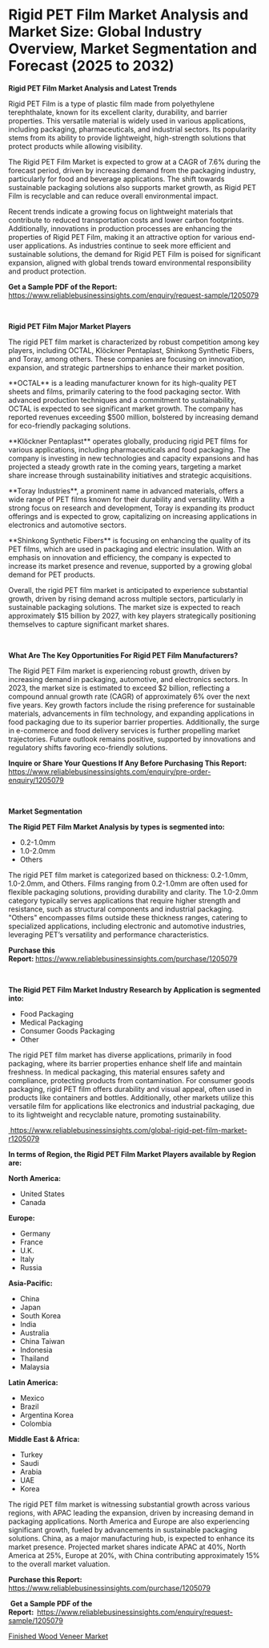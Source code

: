 <p><h1>Rigid PET Film Market Analysis and Market Size: Global Industry Overview, Market Segmentation and Forecast (2025 to 2032)</h1></p><p><strong>Rigid PET Film Market Analysis and Latest Trends</strong></p>
<p><p>Rigid PET Film is a type of plastic film made from polyethylene terephthalate, known for its excellent clarity, durability, and barrier properties. This versatile material is widely used in various applications, including packaging, pharmaceuticals, and industrial sectors. Its popularity stems from its ability to provide lightweight, high-strength solutions that protect products while allowing visibility.</p><p>The Rigid PET Film Market is expected to grow at a CAGR of 7.6% during the forecast period, driven by increasing demand from the packaging industry, particularly for food and beverage applications. The shift towards sustainable packaging solutions also supports market growth, as Rigid PET Film is recyclable and can reduce overall environmental impact. </p><p>Recent trends indicate a growing focus on lightweight materials that contribute to reduced transportation costs and lower carbon footprints. Additionally, innovations in production processes are enhancing the properties of Rigid PET Film, making it an attractive option for various end-user applications. As industries continue to seek more efficient and sustainable solutions, the demand for Rigid PET Film is poised for significant expansion, aligned with global trends toward environmental responsibility and product protection.</p></p>
<p><strong>Get a Sample PDF of the Report:&nbsp;</strong> <a href="https://www.reliablebusinessinsights.com/enquiry/request-sample/1205079?utm_campaign=3298&utm_medium=2&utm_source=Github&utm_content=ia&utm_term=01042025&utm_id=rigid-pet-film">https://www.reliablebusinessinsights.com/enquiry/request-sample/1205079</a></p>
<p>&nbsp;</p>
<p><strong>Rigid PET Film Major Market Players</strong></p>
<p><p>The rigid PET film market is characterized by robust competition among key players, including OCTAL, Klöckner Pentaplast, Shinkong Synthetic Fibers, and Toray, among others. These companies are focusing on innovation, expansion, and strategic partnerships to enhance their market position.</p><p>**OCTAL** is a leading manufacturer known for its high-quality PET sheets and films, primarily catering to the food packaging sector. With advanced production techniques and a commitment to sustainability, OCTAL is expected to see significant market growth. The company has reported revenues exceeding $500 million, bolstered by increasing demand for eco-friendly packaging solutions.</p><p>**Klöckner Pentaplast** operates globally, producing rigid PET films for various applications, including pharmaceuticals and food packaging. The company is investing in new technologies and capacity expansions and has projected a steady growth rate in the coming years, targeting a market share increase through sustainability initiatives and strategic acquisitions.</p><p>**Toray Industries**, a prominent name in advanced materials, offers a wide range of PET films known for their durability and versatility. With a strong focus on research and development, Toray is expanding its product offerings and is expected to grow, capitalizing on increasing applications in electronics and automotive sectors.</p><p>**Shinkong Synthetic Fibers** is focusing on enhancing the quality of its PET films, which are used in packaging and electric insulation. With an emphasis on innovation and efficiency, the company is expected to increase its market presence and revenue, supported by a growing global demand for PET products.</p><p>Overall, the rigid PET film market is anticipated to experience substantial growth, driven by rising demand across multiple sectors, particularly in sustainable packaging solutions. The market size is expected to reach approximately $15 billion by 2027, with key players strategically positioning themselves to capture significant market shares.</p></p>
<p>&nbsp;</p>
<p><strong>What Are The Key Opportunities For Rigid PET Film Manufacturers?</strong></p>
<p><p>The Rigid PET Film market is experiencing robust growth, driven by increasing demand in packaging, automotive, and electronics sectors. In 2023, the market size is estimated to exceed $2 billion, reflecting a compound annual growth rate (CAGR) of approximately 6% over the next five years. Key growth factors include the rising preference for sustainable materials, advancements in film technology, and expanding applications in food packaging due to its superior barrier properties. Additionally, the surge in e-commerce and food delivery services is further propelling market trajectories. Future outlook remains positive, supported by innovations and regulatory shifts favoring eco-friendly solutions.</p></p>
<p><strong>Inquire or Share Your Questions If Any Before Purchasing This Report:</strong> <a href="https://www.reliablebusinessinsights.com/enquiry/pre-order-enquiry/1205079?utm_campaign=3298&utm_medium=2&utm_source=Github&utm_content=ia&utm_term=01042025&utm_id=rigid-pet-film">https://www.reliablebusinessinsights.com/enquiry/pre-order-enquiry/1205079</a></p>
<p>&nbsp;</p>
<p><strong>Market Segmentation</strong></p>
<p><strong>The Rigid PET Film Market Analysis by types is segmented into:</strong></p>
<p><ul><li>0.2-1.0mm</li><li>1.0-2.0mm</li><li>Others</li></ul></p>
<p><p>The rigid PET film market is categorized based on thickness: 0.2-1.0mm, 1.0-2.0mm, and Others. Films ranging from 0.2-1.0mm are often used for flexible packaging solutions, providing durability and clarity. The 1.0-2.0mm category typically serves applications that require higher strength and resistance, such as structural components and industrial packaging. "Others" encompasses films outside these thickness ranges, catering to specialized applications, including electronic and automotive industries, leveraging PET’s versatility and performance characteristics.</p></p>
<p><strong>Purchase this Report:&nbsp;</strong><a href="https://www.reliablebusinessinsights.com/purchase/1205079?utm_campaign=3298&utm_medium=2&utm_source=Github&utm_content=ia&utm_term=01042025&utm_id=rigid-pet-film">https://www.reliablebusinessinsights.com/purchase/1205079</a></p>
<p>&nbsp;</p>
<p><strong>The Rigid PET Film Market Industry Research by Application is segmented into:</strong></p>
<p><ul><li>Food Packaging</li><li>Medical Packaging</li><li>Consumer Goods Packaging</li><li>Other</li></ul></p>
<p><p>The rigid PET film market has diverse applications, primarily in food packaging, where its barrier properties enhance shelf life and maintain freshness. In medical packaging, this material ensures safety and compliance, protecting products from contamination. For consumer goods packaging, rigid PET film offers durability and visual appeal, often used in products like containers and bottles. Additionally, other markets utilize this versatile film for applications like electronics and industrial packaging, due to its lightweight and recyclable nature, promoting sustainability.</p></p>
<p><a href="https://www.reliablebusinessinsights.com/global-rigid-pet-film-market-r1205079?utm_campaign=3298&utm_medium=2&utm_source=Github&utm_content=ia&utm_term=01042025&utm_id=rigid-pet-film">&nbsp;https://www.reliablebusinessinsights.com/global-rigid-pet-film-market-r1205079</a></p>
<p><strong>In terms of Region, the Rigid PET Film Market Players available by Region are:</strong></p>
<p>
    <p> <strong> North America: </strong>
        <ul>
            <li>United States</li>
            <li>Canada</li>
        </ul>
        </p> 
    <p> <strong> Europe: </strong>
        <ul>
            <li>Germany</li>
            <li>France</li>
            <li>U.K.</li>
            <li>Italy</li>
            <li>Russia</li>
        </ul>
        </p> 
    <p> <strong> Asia-Pacific: </strong>
        <ul>
            <li>China</li>
            <li>Japan</li>
            <li>South Korea</li>
            <li>India</li>
            <li>Australia</li>
            <li>China Taiwan</li>
            <li>Indonesia</li>
            <li>Thailand</li>
            <li>Malaysia</li>
        </ul>
        </p> 
    <p> <strong> Latin America: </strong>
        <ul>
            <li>Mexico</li>
            <li>Brazil</li>
            <li>Argentina Korea</li>
            <li>Colombia</li>
        </ul>
        </p> 
    <p> <strong> Middle East & Africa: </strong>
        <ul>
            <li>Turkey</li>
            <li>Saudi</li>
            <li>Arabia</li>
            <li>UAE</li>
            <li>Korea</li>
        </ul>
    </p>
    </p>
<p><p>The rigid PET film market is witnessing substantial growth across various regions, with APAC leading the expansion, driven by increasing demand in packaging applications. North America and Europe are also experiencing significant growth, fueled by advancements in sustainable packaging solutions. China, as a major manufacturing hub, is expected to enhance its market presence. Projected market shares indicate APAC at 40%, North America at 25%, Europe at 20%, with China contributing approximately 15% to the overall market valuation.</p></p>
<p><strong>Purchase this Report: </strong><a href="https://www.reliablebusinessinsights.com/purchase/1205079?utm_campaign=3298&utm_medium=2&utm_source=Github&utm_content=ia&utm_term=01042025&utm_id=rigid-pet-film">https://www.reliablebusinessinsights.com/purchase/1205079</a></p>
<p>&nbsp;<strong>Get a Sample PDF of the Report:&nbsp;&nbsp;</strong><a href="https://www.reliablebusinessinsights.com/enquiry/request-sample/1205079?utm_campaign=3298&utm_medium=2&utm_source=Github&utm_content=ia&utm_term=01042025&utm_id=rigid-pet-film">https://www.reliablebusinessinsights.com/enquiry/request-sample/1205079</a></p>
<p><strong></strong></p>
<p><p><a href="https://github.com/merkinedry7b/Market-Research-Report-List-1/blob/main/finished-wood-veneer-market.md?utm_campaign=3298&utm_medium=2&utm_source=Github&utm_content=ia&utm_term=01042025&utm_id=rigid-pet-film">Finished Wood Veneer Market</a></p></p>